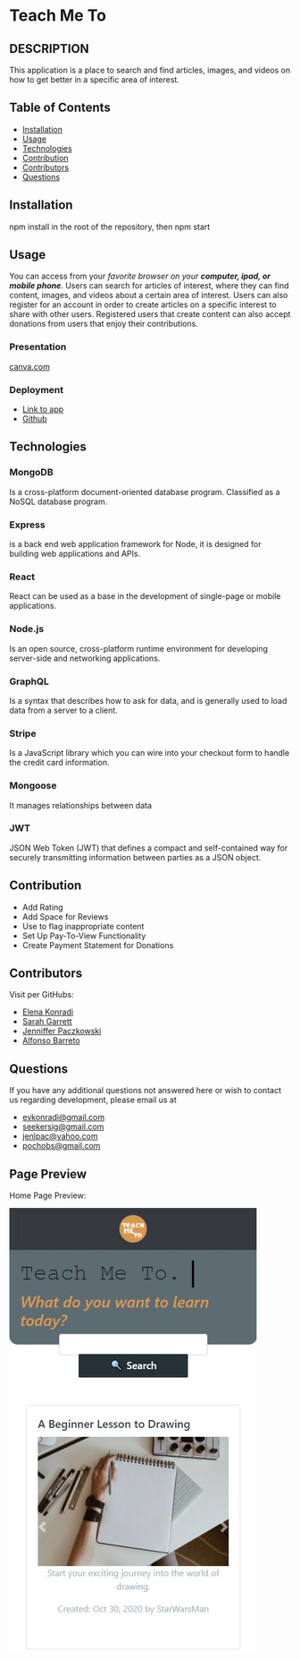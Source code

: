 # Teach Me To

## DESCRIPTION
This application is a place to search and find articles, images, and videos on how to get better in a specific area of interest.

## Table of Contents
* [Installation](#installation)
* [Usage](#usage)
* [Technologies](#technologies)
* [Contribution](#contribution)
* [Contributors](#contributors)
* [Questions](#questions) 
  
## Installation
npm install in the root of the repository, then npm start

## Usage  
You can access from your _favorite browser on your **computer, ipad, or mobile phone**_.
Users can search for articles of interest, where they can find content, images, and videos about a certain area of interest.
Users can also register for an account in order to create articles on a specific interest to share with other users.
Registered users that create content can also accept donations from users that enjoy their contributions.

### Presentation
[canva.com](https://www.canva.com/design/DAELjSyWfPA/GurvMkKaZmnZNI9mvZS7uw/view?utm_content=DAELjSyWfPA&utm_campaign=designshare&utm_medium=link&utm_source=publishsharelink)

### Deployment
* [Link to app](https://floating-spire-39046.herokuapp.com)
* [Github](https://github.com/evkonradi/teach-me-to)
        
## Technologies

### MongoDB
Is a cross-platform document-oriented database program. Classified as a NoSQL database program.
### Express
is a back end web application framework for Node, it is designed for building web applications and APIs.
### React
React can be used as a base in the development of single-page or mobile applications.
### Node.js
Is an open source, cross-platform runtime environment for developing server-side and networking applications.
### GraphQL
Is a syntax that describes how to ask for data, and is generally used to load data from a server to a client.
### Stripe
Is a JavaScript library which you can wire into your checkout form to handle the credit card information.
### Mongoose
It manages relationships between data
### JWT
JSON Web Token (JWT) that defines a compact and self-contained way for securely transmitting information between parties as a JSON object.
    

## Contribution
* Add Rating
* Add Space for Reviews
* Use to flag inappropriate content
* Set Up Pay-To-View Functionality
* Create Payment Statement for Donations 
  
## Contributors
Visit per GitHubs:
* [Elena Konradi](https://github.com/evkonradi)
* [Sarah Garrett](https://github.com/sidoniag)
* [Jenniffer Paczkowski](https://github.com/jenlpac)
* [Alfonso Barreto](https://github.com/pochobs)

## Questions
If you have any additional questions not answered here or wish to contact us regarding development, please email us at 
  
* [evkonradi@gmail.com](mailto:evkonradi@gmail.com)
* [seekersig@gmail.com](mailto:seekersig@gmail.com)
* [jenlpac@yahoo.com](mailto:jenlpac@yahoo.com)
* [pochobs@gmail.com](mailto:pochobs@gmail.com)
  
## Page Preview
Home Page Preview:

<img src="./TeachMeToPreview.jpg">

